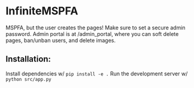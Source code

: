 # InfiniteMSPFA

MSPFA, but the user creates the pages!
Make sure to set a secure admin password. Admin portal is at /admin_portal, where you can soft delete pages, ban/unban users, and delete images.

## Installation:
Install dependencies w/ ``pip install -e .``
Run the development server w/ ``python src/app.py``
